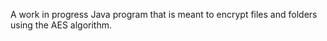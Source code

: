A work in progress Java program that is meant to encrypt files and folders using the AES algorithm.
